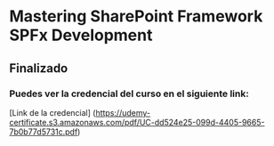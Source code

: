 # Mastering SharePoint Framework SPFx Development

## Finalizado

### Puedes ver la credencial del curso en el siguiente link:

[Link de la credencial] (https://udemy-certificate.s3.amazonaws.com/pdf/UC-dd524e25-099d-4405-9665-7b0b77d5731c.pdf)

